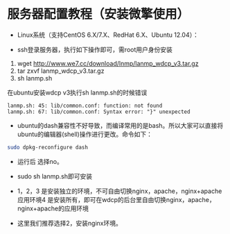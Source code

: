 # 服务器配置教程（安装微擎使用）

- Linux系统（支持CentOS 6.X/7.X、RedHat 6.X、Ubuntu 12.04）：

- ssh登录服务器，执行如下操作即可，需root用户身份安装
1. wget http://www.we7.cc/download/lnmp/lanmp_wdcp_v3.tar.gz
1. tar zxvf lanmp_wdcp_v3.tar.gz
1. sh lanmp.sh

在ubuntu安装wdcp v3执行sh lanmp.sh的时候错误

```dash
lanmp.sh: 45: lib/common.conf: function: not found
lanmp.sh: 67: lib/common.conf: Syntax error: "}" unexpected
```

- ubuntu的dash兼容性不好导致，而编译常用的是bash。所以大家可以直接将ubuntu的编辑器(shell)操作进行更改。命令如下：

```bash
sudo dpkg-reconfigure dash
```

- 运行后 选择no。
- sudo sh lanmp.sh即可安装

- 1，2，3 是安装独立的环境，不可自由切换nginx，apache，nginx+apache应用环境4 是安装所有，即可在wdcp的后台里自由切换nginx，apache，nginx+apache的应用环境
- 这里我们推荐选择2，安装nginx环境。